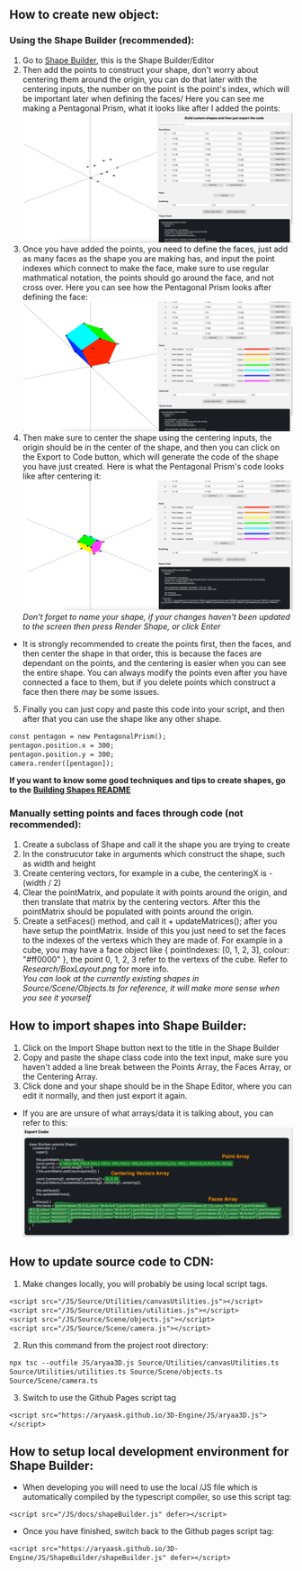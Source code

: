 ## How to create new object:
### Using the Shape Builder (**recommended**):
1. Go to [Shape Builder](https://aryaask.github.io/3D-Engine/ShapeBuilder/), this is the Shape Builder/Editor
2. Then add the points to construct your shape, don't worry about centering them around the origin, you can do that later with the centering inputs, the number on the point is the point's index, which will be important later when defining the faces/ Here you can see me making a Pentagonal Prism, what it looks like after I added the points:\
![Shape Builder Preview 1](https://github.com/AryaaSk/3D-Engine/blob/master/Previews/ShapeBuilderPreview1.png?raw=true)
3. Once you have added the points, you need to define the faces, just add as many faces as the shape you are making has, and input the point indexes which connect to make the face, make sure to use regular mathmatical notation, the points should go around the face, and not cross over. Here you can see how the Pentagonal Prism looks after defining the face:\
![Shape Builder Preview 2](https://github.com/AryaaSk/3D-Engine/blob/master/Previews/ShapeBuilderPreview2.png?raw=true)
4. Then make sure to center the shape using the centering inputs, the origin should be in the center of the shape, and then you can click on the Export to Code button, which will generate the code of the shape you have just created. Here is what the Pentagonal Prism's code looks like after centering it:\
![Shape Builder Preview 3](https://github.com/AryaaSk/3D-Engine/blob/master/Previews/ShapeBuilderPreview3.png?raw=true)\
*Don't forget to name your shape, if your changes haven't been updated to the screen then press Render Shape, or click Enter*
- It is strongly recommended to create the points first, then the faces, and then center the shape in that order, this is because the faces are dependant on the points, and the centering is easier when you can see the entire shape. You can always modify the points even after you have connected a face to them, but if you delete points which construct a face then there may be some issues.

5. Finally you can just copy and paste this code into your script, and then after that you can use the shape like any other shape.
```
const pentagon = new PentagonalPrism();
pentagon.position.x = 300;
pentagon.position.y = 300;
camera.render([pentagon]);
```
**If you want to know some good techniques and tips to create shapes, go to the [Building Shapes README](ShapeBuilder/buildingShapes.md)**

### Manually setting points and faces through code (**not recommended**):
1. Create a subclass of Shape and call it the shape you are trying to create
2. In the construcutor take in arguments which construct the shape, such as width and height
3. Create centering vectors, for example in a cube, the centeringX is -(width / 2)
4. Clear the pointMatrix, and populate it with points around the origin, and then translate that matrix by the centering vectors. After this the pointMatrix should be populated with points around the origin.
5. Create a setFaces() method, and call it + updateMatrices(); after you have setup the pointMatrix. Inside of this you just need to set the faces to the indexes of the vertexs which they are made of. For example in a cube, you may have a face object like { pointIndexes: [0, 1, 2, 3], colour: "#ff0000" }, the point 0, 1, 2, 3 refer to the vertexs of the cube. Refer to *Research/BoxLayout.png* for more info.\
*You can look at the currently existing shapes in Source/Scene/Objects.ts for reference, it will make more sense when you see it yourself*

## How to import shapes into Shape Builder:
1. Click on the Import Shape button next to the title in the Shape Builder
2. Copy and paste the shape class code into the text input, make sure you haven't added a line break between the Points Array, the Faces Array, or the Centering Array.
3. Click done and your shape should be in the Shape Editor, where you can edit it normally, and then just export it again.

- If you are are unsure of what arrays/data it is talking about, you can refer to this:\
![Shape Builder Code](https://github.com/AryaaSk/3D-Engine/blob/master/Previews/ImportCodeExplanation.png?raw=true)

## How to update source code to CDN:
1. Make changes locally, you will probably be using local script tags.
```
<script src="/JS/Source/Utilities/canvasUtilities.js"></script>
<script src="/JS/Source/Utilities/utilities.js"></script>
<script src="/JS/Source/Scene/objects.js"></script>
<script src="/JS/Source/Scene/camera.js"></script>
```
2. Run this command from the project root directory: 
```
npx tsc --outfile JS/aryaa3D.js Source/Utilities/canvasUtilities.ts Source/Utilities/utilities.ts Source/Scene/objects.ts Source/Scene/camera.ts
```
3. Switch to use the Github Pages script tag
```
<script src="https://aryaask.github.io/3D-Engine/JS/aryaa3D.js"></script>
```

## How to setup local development environment for Shape Builder:
- When developing you will need to use the local /JS file which is automatically compiled by the typescript compiler, so use this script tag:
```
<script src="/JS/docs/shapeBuilder.js" defer></script>
```
- Once you have finished, switch back to the Github pages script tag:
```
<script src="https://aryaask.github.io/3D-Engine/JS/ShapeBuilder/shapeBuilder.js" defer></script>
```